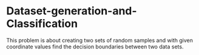 # Dataset-generation-and-Classification
This problem is about creating two sets of random samples and with given coordinate values find the decision boundaries between two data sets.
